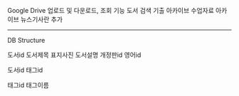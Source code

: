 Google Drive 업로드 및 다운로드, 조회 기능
도서 검색
기출 아카이브
수업자료 아카이브
뉴스기사란 추가

---

DB Structure

도서id 도서제목 표지사진 도서설명 개정판id 영어id

도서id 태그id

태그id 태그이름